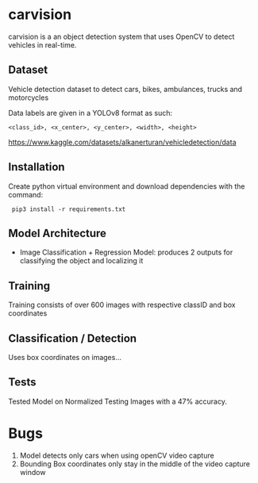 # carvision

carvision is a an object detection system that uses OpenCV to detect vehicles in real-time.

## Dataset
Vehicle detection dataset to detect cars, bikes, ambulances, trucks and motorcycles

Data labels are given in a YOLOv8 format as such: 

``<class_id>, <x_center>, <y_center>, <width>, <height>``

https://www.kaggle.com/datasets/alkanerturan/vehicledetection/data

## Installation

Create python virtual environment and download dependencies with the command:

``` pip3 install -r requirements.txt```

## Model Architecture
- Image Classification + Regression Model:
    produces 2 outputs for classifying the object and localizing it

## Training

Training consists of over 600 images with respective classID and box coordinates

## Classification / Detection
Uses box coordinates on images...

## Tests
Tested Model on Normalized Testing Images with a 47% accuracy.

# Bugs
1. Model detects only cars when using openCV video capture
2. Bounding Box coordinates only stay in the middle of the video capture window